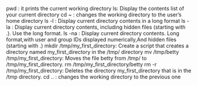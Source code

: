 pwd : it prints the current working directory
ls: Display the contents list of your current directory
cd ~ : changes the working directory to the user’s home directory
ls -l : Display current directory contents in a long format
ls -la : Display current directory contents, including hidden files (starting with .). Use the long format.
ls -na : Display current directory contents. Long format,with user and group IDs displayed numerically,And hidden files (starting with .)
mkdir /tmp/my_first_directory: Create a script that creates a directory named my_first_directory in the /tmp/ directory
mv /tmp/betty /tmp/my_first_directory: Moves the file betty from /tmp/ to /tmp/my_first_directory.
rm /tmp/my_first_directory/betty
rm -r /tmp/my_first_directory: Deletes the directory my_first_directory that is in the /tmp directory.
cd .. : changes the working directory to the previous one
